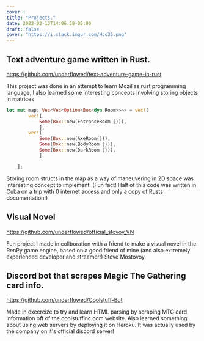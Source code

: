 ```yaml
---
cover : 
title: "Projects."
date: 2022-02-13T14:06:58-05:00
draft: false
cover: "https://i.stack.imgur.com/Hcc35.png"
---
```


## Text adventure game written in Rust.

https://github.com/underflowed/text-adventure-game-in-rust

This project was done in an attempt to learn Mozillas rust programming language, I also learned some interesting concepts involving storing objects in matrices
```rust
let mut map: Vec<Vec<Option<Box<dyn Room>>>> = vec![
        vec![
            Some(Box::new(EntranceRoom {})),
            ],
        vec![
            Some(Box::new(AxeRoom{})),
            Some(Box::new(BodyRoom {})),
            Some(Box::new(DarkRoom {})),
            ]

    ];
```
Storing room structs in the map as a way of maneuvering in 2D space was interesting concept to implement. (Fun fact! Half of this code was written in Cuba on a trip with 0 internet access and only a copy of Rusts documentation!)

## Visual Novel

https://github.com/underflowed/official_stovoy_VN

Fun project I made in collboration with a friend to make a visual novel in the RenPy game engine, based on a good friend of mine (and also extremely experienced developer and streamer!) Steve Mostovoy

## Discord bot that scrapes Magic The Gathering card info.

https://github.com/underflowed/Coolstuff-Bot

Made in excercize to try and learn HTML parsing by scraping MTG card information off of the coolstuffinc.com website. Also learned something about using web servers by deploying it on Heroku. It was actually used by the company on it's official discord server!



